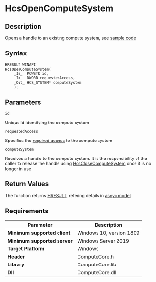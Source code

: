 # HcsOpenComputeSystem

## Description

Opens a handle to an existing compute system, see [sample code](./ComputeSystemSample.md#OpenGetPropVM)

## Syntax

```cpp
HRESULT WINAPI
HcsOpenComputeSystem(
    _In_  PCWSTR id,
    _In_  DWORD requestedAccess,
    _Out_ HCS_SYSTEM* computeSystem
    );
```

## Parameters

`id`

Unique Id identifying the compute system

`requestedAccess`

Specifies the [required access](https://docs.microsoft.com/en-us/windows/win32/secauthz/generic-access-rights) to the compute system

`computeSystem`

Receives a handle to the compute system. It is the responsibility of the caller to release the handle using [HcsCloseComputeSystem](./HcsCloseComputeSystem.md) once it is no longer in use

## Return Values

The function returns [HRESULT](./HCSHResult.md), refering details in [asnyc model](./../AsyncModel.md#HcsOperationResult)

## Requirements

|Parameter     |Description|
|---|---|
| **Minimum supported client** | Windows 10, version 1809 |
| **Minimum supported server** | Windows Server 2019 |
| **Target Platform** | Windows |
| **Header** | ComputeCore.h |
| **Library** | ComputeCore.lib |
| **Dll** | ComputeCore.dll |
